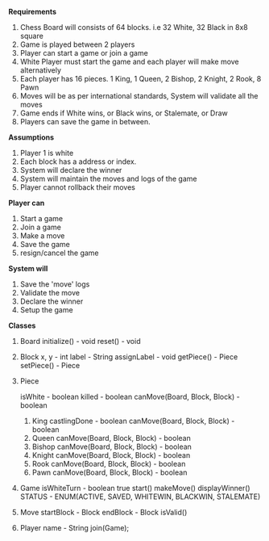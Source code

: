 **Requirements**
1) Chess Board will consists of 64 blocks. i.e 32 White, 32 Black in 8x8 square
2) Game is played between 2 players
3) Player can start a game or join a game
4) White Player must start the game and each player will make move alternatively
5) Each player has 16 pieces. 1 King, 1 Queen, 2 Bishop, 2 Knight, 2 Rook, 8 Pawn
6) Moves will be as per international standards, System will validate all the moves
7) Game ends if White wins, or Black wins, or Stalemate, or Draw
8) Players can save the game in between.

**Assumptions**
1) Player 1 is white
2) Each block has a address or index.
3) System will declare the winner
4) System will maintain the moves and logs of the game
5) Player cannot rollback their moves

**Player can**
1) Start a game
2) Join a game
3) Make a move
4) Save the game
5) resign/cancel the game

**System will**
1) Save the 'move' logs
2) Validate the move
3) Declare the winner
4) Setup the game

**Classes**
1) Board
   initialize() - void
   reset() - void
2) Block
   x, y - int
   label - String
   assignLabel - void
   getPiece() - Piece
   setPiece() - Piece
3) Piece

   isWhite - boolean
   killed - boolean
   canMove(Board, Block, Block) - boolean
    1) King
       castlingDone - boolean
       canMove(Board, Block, Block) - boolean
    2) Queen
       canMove(Board, Block, Block) - boolean
    3) Bishop
       canMove(Board, Block, Block) - boolean
    4) Knight
       canMove(Board, Block, Block) - boolean
    5) Rook
       canMove(Board, Block, Block) - boolean
    6) Pawn
       canMove(Board, Block, Block) - boolean
4) Game
   isWhiteTurn - boolean true
   start()
   makeMove()
   displayWinner()
   STATUS - ENUM(ACTIVE, SAVED, WHITEWIN, BLACKWIN, STALEMATE)
5) Move
   startBlock - Block
   endBlock - Block
   isValid()
6) Player
   name - String
   join(Game);